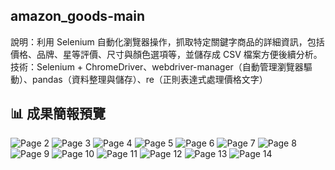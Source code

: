 ## amazon_goods-main
說明：利用 Selenium 自動化瀏覽器操作，抓取特定關鍵字商品的詳細資訊，包括價格、品牌、星等評價、尺寸與顏色選項等，並儲存成 CSV 檔案方便後續分析。
技術：Selenium + ChromeDriver、webdriver-manager（自動管理瀏覽器驅動）、pandas（資料整理與儲存）、re（正則表達式處理價格文字）

## 📊 成果簡報預覽
![Page 2](Report/作品集1_Amazon數據分析-page-002.jpg)
![Page 3](Report/作品集1_Amazon數據分析-page-003.jpg)
![Page 4](Report/作品集1_Amazon數據分析-page-004.jpg)
![Page 5](Report/作品集1_Amazon數據分析-page-005.jpg)
![Page 6](Report/作品集1_Amazon數據分析-page-006.jpg)
![Page 7](Report/作品集1_Amazon數據分析-page-007.jpg)
![Page 8](Report/作品集1_Amazon數據分析-page-008.jpg)
![Page 9](Report/作品集1_Amazon數據分析-page-009.jpg)
![Page 10](Report/作品集1_Amazon數據分析-page-010.jpg)
![Page 11](Report/作品集1_Amazon數據分析-page-011.jpg)
![Page 12](Report/作品集1_Amazon數據分析-page-012.jpg)
![Page 13](Report/作品集1_Amazon數據分析-page-013.jpg)
![Page 14](Report/作品集1_Amazon數據分析-page-014.jpg)

